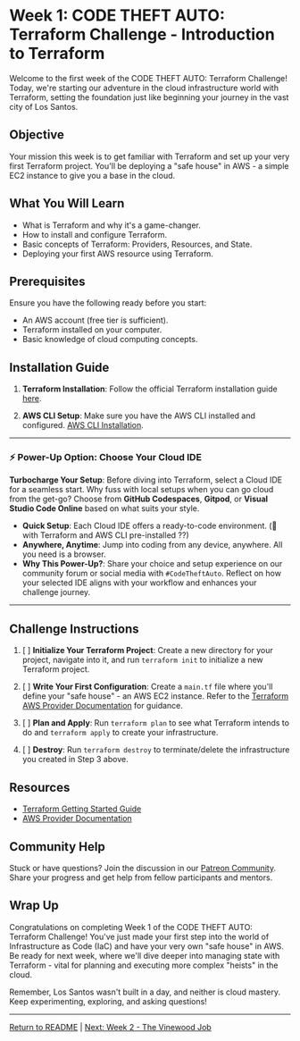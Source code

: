 # Week 1: CODE THEFT AUTO: Terraform Challenge - Introduction to Terraform

Welcome to the first week of the CODE THEFT AUTO: Terraform Challenge! Today, we're starting our adventure in the cloud infrastructure world with Terraform, setting the foundation just like beginning your journey in the vast city of Los Santos.

## Objective

Your mission this week is to get familiar with Terraform and set up your very first Terraform project. You'll be deploying a "safe house" in AWS - a simple EC2 instance to give you a base in the cloud.

## What You Will Learn

- What is Terraform and why it's a game-changer.
- How to install and configure Terraform.
- Basic concepts of Terraform: Providers, Resources, and State.
- Deploying your first AWS resource using Terraform.

## Prerequisites

Ensure you have the following ready before you start:

- An AWS account (free tier is sufficient).
- Terraform installed on your computer.
- Basic knowledge of cloud computing concepts.

## Installation Guide

1. **Terraform Installation**: Follow the official Terraform installation guide [here](https://learn.hashicorp.com/tutorials/terraform/install-cli).

2. **AWS CLI Setup**: Make sure you have the AWS CLI installed and configured. [AWS CLI Installation](https://aws.amazon.com/cli/).

---
### ⚡ Power-Up Option: Choose Your Cloud IDE

**Turbocharge Your Setup**: Before diving into Terraform, select a Cloud IDE for a seamless start. Why fuss with local setups when you can go cloud from the get-go? Choose from **GitHub Codespaces**, **Gitpod**, or **Visual Studio Code Online** based on what suits your style.

- **Quick Setup**: Each Cloud IDE offers a ready-to-code environment. (🤔 with Terraform and AWS CLI pre-installed ??)
- **Anywhere, Anytime**: Jump into coding from any device, anywhere. All you need is a browser.
- **Why This Power-Up?**: Share your choice and setup experience on our community forum or social media with `#CodeTheftAuto`. Reflect on how your selected IDE aligns with your workflow and enhances your challenge journey.
---

## Challenge Instructions

1. [ ] **Initialize Your Terraform Project**: Create a new directory for your project, navigate into it, and run `terraform init` to initialize a new Terraform project.
   
2. [ ] **Write Your First Configuration**: Create a `main.tf` file where you'll define your "safe house" - an AWS EC2 instance. Refer to the [Terraform AWS Provider Documentation](https://registry.terraform.io/providers/hashicorp/aws/latest/docs) for guidance.

3. [ ] **Plan and Apply**: Run `terraform plan` to see what Terraform intends to do and `terraform apply` to create your infrastructure.
   
4. [ ] **Destroy**: Run `terraform destroy` to terminate/delete the infrastructure you created in Step 3 above.

## Resources

- [Terraform Getting Started Guide](https://learn.hashicorp.com/terraform/getting-started/install)
- [AWS Provider Documentation](https://registry.terraform.io/providers/hashicorp/aws/latest/docs)

## Community Help

Stuck or have questions? Join the discussion in our [Patreon Community](https://www.patreon.com/GIFTEDLANE). Share your progress and get help from fellow participants and mentors.

## Wrap Up

Congratulations on completing Week 1 of the CODE THEFT AUTO: Terraform Challenge! You've just made your first step into the world of Infrastructure as Code (IaC) and have your very own "safe house" in AWS. Be ready for next week, where we'll dive deeper into managing state with Terraform - vital for planning and executing more complex "heists" in the cloud.

Remember, Los Santos wasn't built in a day, and neither is cloud mastery. Keep experimenting, exploring, and asking questions!

---

[Return to README](/README.md) | [Next: Week 2 - The Vinewood Job](/challenges/Week_2_Managing_State_with_Terraform.md)
